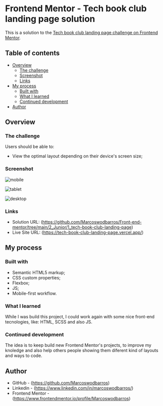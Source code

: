 # Frontend Mentor - Tech book club landing page solution

This is a solution to the [Tech book club landing page challenge on Frontend Mentor](https://www.frontendmentor.io/challenges/tech-book-club-landing-page-fZQidjHU73). 

## Table of contents

- [Overview](#overview)
  - [The challenge](#the-challenge)
  - [Screenshot](#screenshot)
  - [Links](#links)
- [My process](#my-process)
  - [Built with](#built-with)
  - [What I learned](#what-i-learned)
  - [Continued development](#continued-development)
- [Author](#author)


## Overview

### The challenge

Users should be able to:

- View the optimal layout depending on their device's screen size;

### Screenshot

![mobile](https://github.com/user-attachments/assets/76bef850-b452-426b-b3ea-f1cdd179aaf9)

![tablet](https://github.com/user-attachments/assets/f7308d0d-fbfa-47ba-98ed-23f34d11952f)

![desktop](https://github.com/user-attachments/assets/a151f198-e5b1-4eff-9ac5-971a05beb07f)

### Links

- Solution URL: (https://github.com/Marcoswodbarros/Front-end-mentor/tree/main/2_Junior/1_tech-book-club-landing-page)
- Live Site URL: (https://tech-book-club-landing-page.vercel.app/)


## My process

### Built with

- Semantic HTML5 markup;
- CSS custom properties;
- Flexbox;
- JS;
- Mobile-first workflow.

### What I learned

While I was build this project, I could work again with some nice front-end tecnologies, like: HTML, SCSS and also JS.

### Continued development

The idea is to keep build new Frontend Mentor's projects, to improve my knoledge and also help others people showing them diferent kind of layouts and ways to code.


## Author

- GitHub - (https://github.com/Marcoswodbarros)
- Linkedin - (https://www.linkedin.com/in/marcoswodbarros/)
- Frontend Mentor - (https://www.frontendmentor.io/profile/Marcoswodbarros)